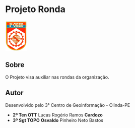 # Projeto Ronda

<img src="assets/img/logo.png" alt="Projeto Ronda"/>

## Sobre

O Projeto visa auxiliar nas rondas da organização.

## Autor

Desenvolvido pelo 3° Centro de Geoinformação - Olinda-PE

- <b>2º Ten OTT</b> Lucas Rogério Ramos <b>Cardozo</b>
- <b>3º Sgt TOPO</b> <b>Osvaldo</b> Pinheiro Neto Bastos